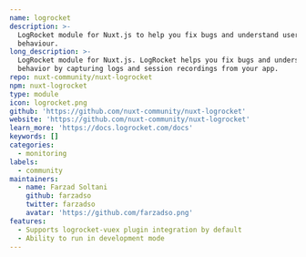 ```yaml
---
name: logrocket
description: >-
  LogRocket module for Nuxt.js to help you fix bugs and understand user
  behaviour.
long_description: >-
  LogRocket module for Nuxt.js. LogRocket helps you fix bugs and understand user
  behavior by capturing logs and session recordings from your app.
repo: nuxt-community/nuxt-logrocket
npm: nuxt-logrocket
type: module
icon: logrocket.png
github: 'https://github.com/nuxt-community/nuxt-logrocket'
website: 'https://github.com/nuxt-community/nuxt-logrocket'
learn_more: 'https://docs.logrocket.com/docs'
keywords: []
categories:
  - monitoring
labels:
  - community
maintainers:
  - name: Farzad Soltani
    github: farzadso
    twitter: farzadso
    avatar: 'https://github.com/farzadso.png'
features:
  - Supports logrocket-vuex plugin integration by default
  - Ability to run in development mode
---
```

